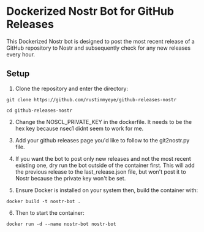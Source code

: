 # Dockerized Nostr Bot for GitHub Releases
This Dockerized Nostr bot is designed to post the most recent release of a GitHub repository to Nostr and subsequently check for any new releases every hour.

## Setup
1. Clone the repository and enter the directory:

```git clone https://github.com/rustinmyeye/github-releases-nostr```

```cd github-releases-nostr```

2. Change the NOSCL_PRIVATE_KEY in the dockerfile. It needs to be the hex key because nsec1 didnt seem to work for me.

3. Add your github releases page you'd like to follow to the git2nostr.py file. 

4. If you want the bot to post only new releases and not the most recent existing one, dry run the bot outside of the container first. This will add the previous release to the last_release.json file, but won't post it to Nostr because the private key won't be set.
   
5. Ensure Docker is installed on your system then, build the container with:
   

``` docker build -t nostr-bot . ``` 

6. Then to start the container:

``` docker run -d --name nostr-bot nostr-bot ```
